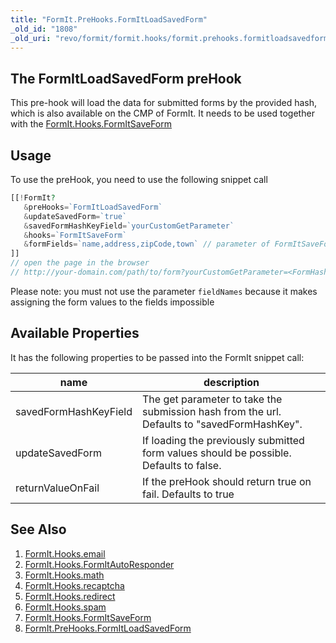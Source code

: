 ```yaml
---
title: "FormIt.PreHooks.FormItLoadSavedForm"
_old_id: "1808"
_old_uri: "revo/formit/formit.hooks/formit.prehooks.formitloadsavedform"
---
```


## The FormItLoadSavedForm preHook

 This pre-hook will load the data for submitted forms by the provided hash, which is also available on the CMP of FormIt. It needs to be used together with the [FormIt.Hooks.FormItSaveForm](http://rtfm.modx.com/extras/revo/formit/formit.hooks/formit.hooks.formitsaveform)

## Usage

 To use the preHook, you need to use the following snippet call

 ``` php 
[[!FormIt? 
	&preHooks=`FormItLoadSavedForm` 
	&updateSavedForm=`true` 
	&savedFormHashKeyField=`yourCustomGetParameter` 
	&hooks=`FormItSaveForm` 
	&formFields=`name,address,zipCode,town` // parameter of FormItSaveForm
]]
// open the page in the browser
// http://your-domain.com/path/to/form?yourCustomGetParameter=<FormHashFromFormItCMP>
```

 Please note: you must not use the parameter `fieldNames` because it makes assigning the form values to the fields impossible

## Available Properties

 It has the following properties to be passed into the FormIt snippet call:

 | name                  | description                                                                                 |
 | --------------------- | ------------------------------------------------------------------------------------------- |
 | savedFormHashKeyField | The get parameter to take the submission hash from the url. Defaults to "savedFormHashKey". |
 | updateSavedForm       | If loading the previously submitted form values should be possible. Defaults to false.      |
 | returnValueOnFail     | If the preHook should return true on fail. Defaults to true                                 |

## See Also

1. [FormIt.Hooks.email](https://docs.modx.com/extras/revo/formit/formit.hooks/formit.hooks.email)
2. [FormIt.Hooks.FormItAutoResponder](https://docs.modx.com/extras/revo/formit/formit.hooks/formit.hooks.formitautoresponder)
3. [FormIt.Hooks.math](https://docs.modx.com/extras/revo/formit/formit.hooks/formit.hooks.math)
4. [FormIt.Hooks.recaptcha](https://docs.modx.com/extras/revo/formit/formit.hooks/formit.hooks.recaptcha)
5. [FormIt.Hooks.redirect](https://docs.modx.com/extras/revo/formit/formit.hooks/formit.hooks.redirect)
6. [FormIt.Hooks.spam](https://docs.modx.com/extras/revo/formit/formit.hooks/formit.hooks.spam)
7. [FormIt.Hooks.FormItSaveForm](http://rtfm.modx.com/extras/revo/formit/formit.hooks/formit.hooks.formitsaveform)
8. [FormIt.PreHooks.FormItLoadSavedForm](https://docs.modx.com/extras/revo/formit/formit.hooks/formit.prehooks.formitloadsavedform)